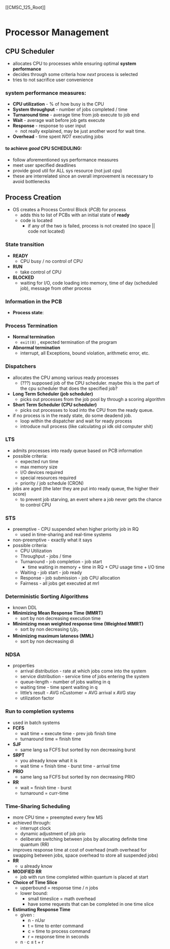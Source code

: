 [[CMSC_125_Root]]

```toc
```
# Processor Management
## CPU Scheduler
- allocates CPU to processes while ensuring optimal **system performance**
- decides through some criteria how *next* process is selected
- tries to not sacrifice user convenience

### system performance measures:
- **CPU utilization** - % of how busy is the CPU
- **System throughput** - number of jobs completed / time
- **Turnaround time** - average time from job execute to job end
- **Wait** - average wait before job gets execute
- **Response** - response to user input
	- not really explained, may be just another word for wait time.
- **Overhead** - time spent *NOT* executing jobs

#### to achieve *good* CPU SCHEDULING:
- follow aforementioned sys performance measures
- meet user specified deadlines
- provide good util for ALL sys resource (not just cpu)
- these are interrelated since an overall improvement is necessary to avoid bottlenecks

## Process Creation
- OS creates a Process Control Block (*PCB*) for process
	- adds this to list of PCBs with an initial state of **ready**
	- code is located
		- if any of the two is failed, process is not created (no space || code not located)

### State transition
- **READY** 
	- CPU busy / no control of CPU
- **RUN**
	- take control of CPU
- **BLOCKED**
	- waiting for I/O, code loading into memory, time of day (scheduled job), message from other process
### Information in the PCB
- **Process state**: 

### Process Termination
- **Normal termination**
	- `exit(0)` , expected termination of the program
- **Abnormal termination**
	- interrupt, all Exceptions, bound violation, arithmetic error, etc.

### Dispatchers
- allocates the CPU among various ready processes
	- (???) supposed job of the CPU scheduler. maybe this is the part of the cpu scheduler that does the specified job?
- **Long Term Scheduler (job scheduler)**
	- picks out processes from the job pool by through a scoring algorithm 
- **Short Term Scheduler (CPU scheduler)**
	- picks out processes to load into the CPU from the ready queue.
- if no process is in the ready state, do some deadend job.
	- loop within the dispatcher and wait for ready process
	- introduce null process (like calculating pi idk old computer shit)

### LTS
- admits processes into ready queue based on PCB information
- possible criteria:
	- expected run time
	- max memory size
	- I/O devices required
	- special resources required
	- priority / job schedule (CRON)
- jobs are aged (the later they are put into ready queue, the higher their score)
	- to prevent job starving, an event where a job never gets the chance to control CPU

### STS
-  preemptive - CPU suspended when higher priority job in RQ
	- used in time-sharing and real-time systems
- non-preemptive - exactly what it says
- possible criteria:
	- CPU Utilization
	- Throughput - jobs / time
	- Turnaround - job completion - job start
		- time waiting in memory + time in RQ + CPU usage time + I/O time
	- Waiting - job start - job ready
	- Response - job submission - job CPU allocation
	- Fairness - all jobs get executed at mrl



### Deterministic Sorting Algorithms
- known DDL
- **Minimizing Mean Response Time (MMRT)**
	- sort by non decreasing execution time
- **Minimizing mean weighted response time (Weighted MMRT)**
	- sort by non decreasing $t_{i}/p_{i}$.
- **Minimizing maximum lateness (MML)**
	- sort by non decreasing di
 

### NDSA
- properties
	- arrival distribution - rate at which jobs come into the system
	- service distribution - service time of jobs entering the system 
	- queue-length - number of jobs waiting in q
	- waiting time - time spent waiting in q
	- little’s result - AVG nCustomer = AVG arrival x AVG stay
	- utilization factor
 
###  Run to completion systems
- used in batch systems
- **FCFS**
	- wait time = execute time - prev job finish time
	- turnaround time = finish time
- **SJF**
	- same lang sa FCFS but sorted by non decreasing burst
- **SRPT**
	- you already know what it is
	 - wait time = finish time - burst time - arrival time
- **PRIO**
	- same lang sa FCFS but sorted by non decreasing PRIO
- **RR**
	- wait = finish time - burst
	- turnaround = curr-time


### Time-Sharing Scheduling
-  more CPU time = preempted every few MS
- achieved through:
	- interrupt clock
	- dynamic adjustment of job prio
	- deliberate switching between jobs by allocating definite time quantum (RR)
- improves response time at cost of overhead (math overhead for swapping between jobs, space overhead to store all suspended jobs)
- **RR**
	- u already know
- **MODIFIED RR**
	- job with run time completed within quantum is placed at start
- **Choice of Time Slice**
	- upperbound = response time / n jobs
	- lower bound:
		- small timeslice = math overhead
		- have some requests that can be completed in one time slice
- **Estimating Response Time**
	- given :
		- n - nUsr
		- t = time to enter command
		- c = time to process command
		- r = response time in seconds
	- n $\cdot$ c ≤ t + r
